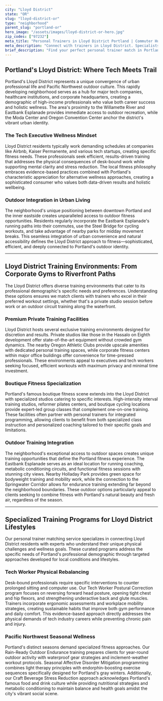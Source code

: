 ```yaml
---
city: "Lloyd District"
state: "OR"
slug: "lloyd-district-or"
type: "neighborhood"
parent_slug: "portland-or"
hero_image: "/assets/images/lloyd-district-or-hero.jpg"
zip_codes: ["97232"]
meta_title: "Personal Trainers in Lloyd District Portland | Commuter Hub & Corporate Fitness"
meta_description: "Connect with trainers in Lloyd District. Specialists near major corporate offices, focusing on commuter stress, and large commercial gym training."
brief_description: "Find your perfect personal trainer match in Portland's Lloyd District. We connect busy tech professionals, executives, and health-conscious residents with certified trainers who understand your demanding schedule and wellness goals. Whether you need postural correction from long hours at the computer, stress management techniques, or performance training for weekend adventures in the Columbia River Gorge, our curated matching service delivers results. Get personalized one-on-one sessions at private studios, corporate fitness centers, or outdoor locations along the Eastbank Esplanade. Start transforming your fitness journey today with our local expert network."
---
```

## Portland's Lloyd District: Where Tech Meets Trail

Portland's Lloyd District represents a unique convergence of urban professional life and Pacific Northwest outdoor culture. This rapidly developing neighborhood serves as a hub for major tech companies, healthcare institutions, and corporate headquarters, creating a demographic of high-income professionals who value both career success and holistic wellness. The area's proximity to the Willamette River and Eastbank Esplanade provides immediate access to outdoor recreation, while the Moda Center and Oregon Convention Center anchor the district's vibrant urban identity.

### The Tech Executive Wellness Mindset

Lloyd District residents typically work demanding schedules at companies like Airbnb, Kaiser Permanente, and various tech startups, creating specific fitness needs. These professionals seek efficient, results-driven training that addresses the physical consequences of desk-bound work while supporting mental clarity and stress reduction. The local fitness philosophy embraces evidence-based practices combined with Portland's characteristic appreciation for alternative wellness approaches, creating a sophisticated consumer who values both data-driven results and holistic wellbeing.

### Outdoor Integration in Urban Living

The neighborhood's unique positioning between downtown Portland and the inner eastside creates unparalleled access to outdoor fitness opportunities. Residents regularly incorporate the Eastbank Esplanade's running paths into their commutes, use the Steel Bridge for cycling workouts, and take advantage of nearby parks for midday movement breaks. This seamless integration of urban convenience and natural accessibility defines the Lloyd District approach to fitness—sophisticated, efficient, and deeply connected to Portland's outdoor identity.

---

## Lloyd District Training Environments: From Corporate Gyms to Riverfront Paths

The Lloyd District offers diverse training environments that cater to its professional demographic's specific needs and preferences. Understanding these options ensures we match clients with trainers who excel in their preferred workout settings, whether that's a private studio session before work or an outdoor circuit training along the waterfront.

### Premium Private Training Facilities

Lloyd District hosts several exclusive training environments designed for discretion and results. Private studios like those in the Hassalo on Eighth development offer state-of-the-art equipment without crowded gym dynamics. The nearby Oregon Athletic Clubs provide upscale amenities with dedicated personal training spaces, while corporate fitness centers within major office buildings offer convenience for time-pressed professionals. These environments appeal to executives and tech workers seeking focused, efficient workouts with maximum privacy and minimal time investment.

### Boutique Fitness Specialization

Portland's famous boutique fitness scene extends into the Lloyd District with specialized studios catering to specific interests. High-intensity interval training studios, reformer pilates centers, and boutique cycling locations provide expert-led group classes that complement one-on-one training. These facilities often partner with personal trainers for integrated programming, allowing clients to benefit from both specialized class instruction and personalized coaching tailored to their specific goals and limitations.

### Outdoor Training Integration

The neighborhood's exceptional access to outdoor spaces creates unique training opportunities that define the Portland fitness experience. The Eastbank Esplanade serves as an ideal location for running coaching, metabolic conditioning circuits, and functional fitness sessions with stunning city views. Nearby Holladay Park provides green space for bodyweight training and mobility work, while the connection to the Springwater Corridor allows for endurance training extending far beyond the neighborhood boundaries. These outdoor options particularly appeal to clients seeking to combine fitness with Portland's natural beauty and fresh air, regardless of the season.

---

## Specialized Training Programs for Lloyd District Lifestyles

Our personal trainer matching service specializes in connecting Lloyd District residents with experts who understand their unique physical challenges and wellness goals. These curated programs address the specific needs of Portland's professional demographic through targeted approaches developed for local conditions and lifestyles.

### Tech Worker Physical Rebalancing

Desk-bound professionals require specific interventions to counter prolonged sitting and computer use. Our Tech Worker Postural Correction program focuses on reversing forward head posture, opening tight chest and hip flexors, and strengthening underactive back and glute muscles. Trainers incorporate ergonomic assessments and workplace mobility strategies, creating sustainable habits that improve both gym performance and daily comfort. This evidence-based approach directly addresses the physical demands of tech industry careers while preventing chronic pain and injury.

### Pacific Northwest Seasonal Wellness

Portland's distinct seasons demand specialized fitness approaches. Our Rain-Ready Outdoor Endurance training prepares clients for year-round outdoor activity with waterproof gear strategies and inclement-weather workout protocols. Seasonal Affective Disorder Mitigation programming combines light therapy principles with endorphin-boosting exercise sequences specifically designed for Portland's gray winters. Additionally, our Craft Beverage Stress Reduction approach acknowledges Portland's famous food and drink culture while providing nutritional strategies and metabolic conditioning to maintain balance and health goals amidst the city's vibrant social scene.